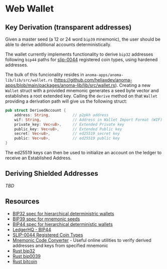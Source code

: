 # Web Wallet

## Key Derivation (transparent addresses)

Given a master seed (a 12 or 24 word `bip39` mnemonic), the user should be able to derive additional accounts deterministically.

The wallet currently implements functionality to derive `bip32` addresses following `bip44` paths for [slip-0044](https://github.com/satoshilabs/slips/blob/master/slip-0044.md) registered coin types, using hardened addresses.

The bulk of this funcionality resides in `anoma-apps/anoma-lib/lib/src/wallet.rs` (https://github.com/heliaxdev/anoma-apps/blob/main/packages/anoma-lib/lib/src/wallet.rs). Creating a new `Wallet` struct with a provided mnemonic generates a seed byte vector and establishes a root extended key. Calling the `derive` method on that `Wallet` providing a derivation path will give us the following struct:

```rust
pub struct DerivedAccount {
    address: String,          // p2pkh address
    wif: String,              // Address in Wallet Import Format (WIF)
    private_key: Vec<u8>,     // Extended Private key
    public_key: Vec<u8>,      // Extended Public key
    secret: Vec<u8>,          // ed25519 secret key
    public: Vec<u8>,          // ed25519 public key
}
```

The ed25519 keys can then be used to initialize an account on the ledger to receive an Established Address.

## Deriving Shielded Addresses

_TBD_

## Resources

- [BIP32 spec for hierarchical deterministric wallets](https://github.com/bitcoin/bips/blob/master/bip-0032.mediawiki)
- [BIP39 spec for mnemonic seeds](https://github.com/bitcoin/bips/blob/master/bip-0039.mediawiki)
- [BIP44 spec for hierarchical deterministic wallets](https://github.com/bitcoin/bips/blob/master/bip-0044.mediawiki)
- [LedgerHQ - BIP44](https://github.com/LedgerHQ/ledger-live-common/blob/master/docs/derivation.md)
- [SLIP-0044 Registered Coin Types](https://github.com/satoshilabs/slips/blob/master/slip-0044.md)
- [Mnemonic Code Converter](https://iancoleman.io/bip39/) - Useful online utilities to verify derived addresses and keys from specified mnemonic
- [Rust bip32](https://docs.rs/bip32/latest/bip32/)
- [Rust bip0039](https://github.com/koushiro/bip0039)
- [Rust bitcoin](https://github.com/rust-bitcoin/rust-bitcoin)
